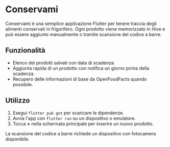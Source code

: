 # Conservami

Conservami è una semplice applicazione Flutter per tenere traccia degli alimenti conservati in frigorifero.
Ogni prodotto viene memorizzato in Hive e può essere aggiunto manualmente o tramite scansione del codice a barre.

## Funzionalità

- Elenco dei prodotti salvati con data di scadenza.
- Aggiunta rapida di un prodotto con notifica un giorno prima della scadenza.
- Recupero delle informazioni di base da OpenFoodFacts quando possibile.

## Utilizzo

1. Esegui `flutter pub get` per scaricare le dipendenze.
2. Avvia l'app con `flutter run` su un dispositivo o emulatore.
3. Tocca **+** nella schermata principale per inserire un nuovo prodotto.

La scansione del codice a barre richiede un dispositivo con fotocamera disponibile.
